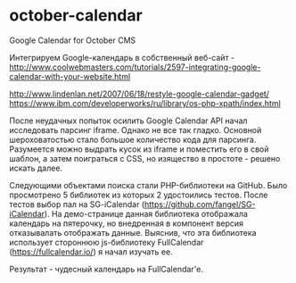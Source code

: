 # october-calendar
Google Calendar for October CMS


Интегрируем Google-календарь в собственный веб-сайт - http://www.coolwebmasters.com/tutorials/2597-integrating-google-calendar-with-your-website.html

http://www.lindenlan.net/2007/06/18/restyle-google-calendar-gadget/
https://www.ibm.com/developerworks/ru/library/os-php-xpath/index.html


После неудачных попыток осилить Google Calendar API начал исследовать парсинг iframe.
Однако не все так гладко. Основной шероховатостью стало большое количество кода для парсинга.
Разумеется можно выдрать кусок из iframe и поместить его в свой шаблон, а затем поиграться с CSS,
но изящество в простоте - решено искать далее.

Следующими объектами поиска стали PHP-библиотеки на GitHub. Было просмотрено 5 библиотек из которых
2 удостоились тестов. После тестов выбор пал на SG-iCalendar (https://github.com/fangel/SG-iCalendar).
На демо-странице данная библиотека отображала календарь на пятерочку, но внедренная в компонент версия
отказывалать отображать данные. Выяснив, что эта библиотека использует стороннюю js-библиотеку
FullCalendar (https://fullcalendar.io/) я начал изучать ее.

Результат - чудесный календарь на FullCalendar'е.